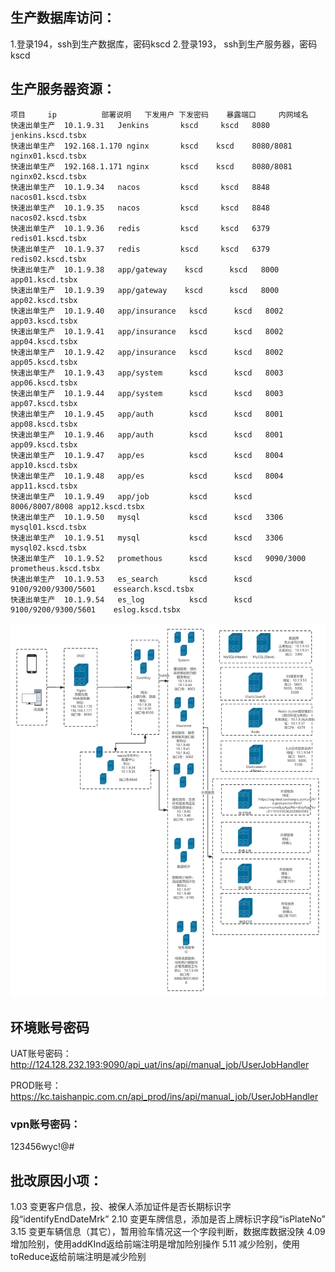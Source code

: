 ## 生产数据库访问：

1.登录194，ssh到生产数据库，密码kscd
2.登录193， ssh到生产服务器，密码kscd

## 生产服务器资源：

``` 
项目	   ip	       部署说明	  下发用户 下发密码	   暴露端口		内网域名
快速出单生产	10.1.9.31	Jenkins	      kscd	   kscd	  8080		jenkins.kscd.tsbx
快速出单生产	192.168.1.170 nginx       kscd	  kscd	  8080/8081	nginx01.kscd.tsbx
快速出单生产	192.168.1.171 nginx       kscd	  kscd	  8080/8081	nginx02.kscd.tsbx
快速出单生产	10.1.9.34	nacos	      kscd	   kscd	  8848		nacos01.kscd.tsbx
快速出单生产	10.1.9.35	nacos	      kscd	   kscd	  8848		nacos02.kscd.tsbx
快速出单生产	10.1.9.36	redis	      kscd	   kscd	  6379		redis01.kscd.tsbx
快速出单生产	10.1.9.37	redis	      kscd	   kscd	  6379		redis02.kscd.tsbx
快速出单生产	10.1.9.38	app/gateway	   kscd	 	 kscd	8000	  app01.kscd.tsbx
快速出单生产	10.1.9.39	app/gateway	   kscd		 kscd	8000	  app02.kscd.tsbx
快速出单生产	10.1.9.40	app/insurance	kscd	  kscd	 8002	   app03.kscd.tsbx
快速出单生产	10.1.9.41	app/insurance	kscd	  kscd	 8002		app04.kscd.tsbx
快速出单生产	10.1.9.42	app/insurance	kscd	  kscd	 8002	 	app05.kscd.tsbx
快速出单生产	10.1.9.43	app/system		kscd	  kscd	 8003		app06.kscd.tsbx
快速出单生产	10.1.9.44	app/system		kscd	  kscd	 8003		app07.kscd.tsbx
快速出单生产	10.1.9.45	app/auth		kscd	  kscd	 8001		app08.kscd.tsbx
快速出单生产	10.1.9.46	app/auth		kscd	  kscd	 8001		app09.kscd.tsbx
快速出单生产	10.1.9.47	app/es			kscd	  kscd	 8004		app10.kscd.tsbx
快速出单生产	10.1.9.48	app/es			kscd	  kscd	 8004		app11.kscd.tsbx
快速出单生产	10.1.9.49	app/job			kscd	  kscd	 8006/8007/8008	app12.kscd.tsbx
快速出单生产	10.1.9.50	mysql			kscd	  kscd	 3306		mysql01.kscd.tsbx
快速出单生产	10.1.9.51	mysql			kscd	  kscd	 3306		mysql02.kscd.tsbx
快速出单生产	10.1.9.52	promethous		kscd	  kscd	 9090/3000	prometheus.kscd.tsbx
快速出单生产	10.1.9.53	es_search		kscd	  kscd	 9100/9200/9300/5601	essearch.kscd.tsbx
快速出单生产	10.1.9.54	es_log			kscd	  kscd	 9100/9200/9300/5601	eslog.kscd.tsbx

```
![enter description here](./images/图片1.png)

## 环境账号密码

UAT账号密码：
http://124.128.232.193:9090/api_uat/ins/api/manual_job/UserJobHandler

PROD账号：
https://kc.taishanpic.com.cn/api_prod/ins/api/manual_job/UserJobHandler

### vpn账号密码：
123456wyc!@# 

## 批改原因小项：

1.03 变更客户信息，投、被保人添加证件是否长期标识字段“identifyEndDateMrk”
2.10 变更车牌信息，添加是否上牌标识字段“isPlateNo”
3.15 变更车辆信息（其它），暂用验车情况这一个字段判断，数据库数据没陕
4.09 增加险别，使用addKInd返给前端注明是增加险别操作
5.11 减少险别，使用toReduce返给前端注明是减少险别